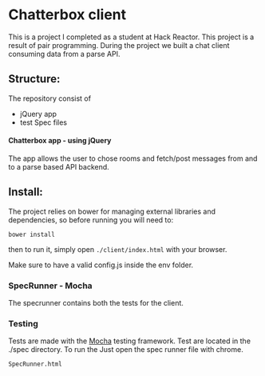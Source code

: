 Chatterbox client
==============

This is a project I completed as a student at Hack Reactor. This project is a result of pair programming. During the project we built a chat client consuming data from a parse API.

## Structure:

The repository consist of

- jQuery app
- test Spec files

#### Chatterbox app - using jQuery

The app allows the user to chose rooms and fetch/post messages from and to a parse based API backend.

## Install:

The project relies on bower for managing external libraries and dependencies, so before running you will need to:

`bower install`

then to run it, simply open `./client/index.html` with your browser.

Make sure to have a valid config.js inside the env folder.

### SpecRunner - Mocha

The specrunner contains both the tests for the client.

### Testing

Tests are made with the [Mocha](https://github.com/mochajs/mocha) testing framework.
Test are located in the ./spec directory. To run the Just open the spec runner file with chrome.

```
SpecRunner.html
```
